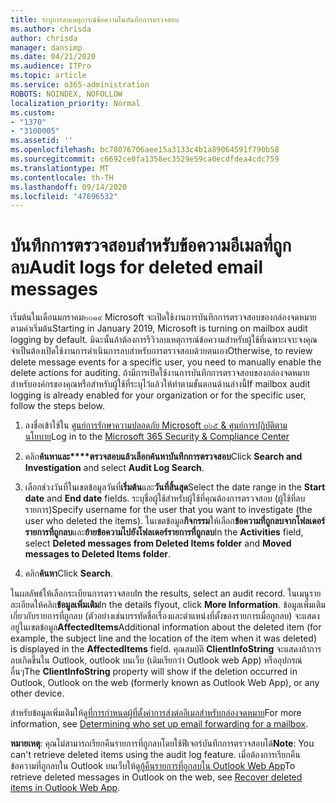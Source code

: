 ```yaml
---
title: ระบุการลบเหตุการณ์ข้อความในบันทึกการตรวจสอบ
ms.author: chrisda
author: chrisda
manager: dansimp
ms.date: 04/21/2020
ms.audience: ITPro
ms.topic: article
ms.service: o365-administration
ROBOTS: NOINDEX, NOFOLLOW
localization_priority: Normal
ms.custom:
- "1370"
- "3100005"
ms.assetid: ''
ms.openlocfilehash: bc78076706aee15a3133c4b1a89064591f790b58
ms.sourcegitcommit: c6692ce0fa1358ec3529e59ca0ecdfdea4cdc759
ms.translationtype: MT
ms.contentlocale: th-TH
ms.lasthandoff: 09/14/2020
ms.locfileid: "47696532"
---
```

# <a name="audit-logs-for-deleted-email-messages"></a><span data-ttu-id="e0ba0-102">บันทึกการตรวจสอบสำหรับข้อความอีเมลที่ถูกลบ</span><span class="sxs-lookup"><span data-stu-id="e0ba0-102">Audit logs for deleted email messages</span></span>

<span data-ttu-id="e0ba0-103">เริ่มต้นในเดือนมกราคม๒๐๑๙ Microsoft จะเปิดใช้งานการบันทึกการตรวจสอบของกล่องจดหมายตามค่าเริ่มต้น</span><span class="sxs-lookup"><span data-stu-id="e0ba0-103">Starting in January 2019, Microsoft is turning on mailbox audit logging by default.</span></span> <span data-ttu-id="e0ba0-104">มิฉะนั้นถ้าต้องการรีวิวลบเหตุการณ์ข้อความสำหรับผู้ใช้ที่เฉพาะเจาะจงคุณจำเป็นต้องเปิดใช้งานการดำเนินการลบสำหรับการตรวจสอบด้วยตนเอง</span><span class="sxs-lookup"><span data-stu-id="e0ba0-104">Otherwise, to review delete message events for a specific user, you need to manually enable the delete actions for auditing.</span></span> <span data-ttu-id="e0ba0-105">ถ้ามีการเปิดใช้งานการบันทึกการตรวจสอบของกล่องจดหมายสำหรับองค์กรของคุณหรือสำหรับผู้ใช้ที่ระบุไว้แล้วให้ทำตามขั้นตอนด้านล่างนี้</span><span class="sxs-lookup"><span data-stu-id="e0ba0-105">If mailbox audit logging is already enabled for your organization or for the specific user, follow the steps below.</span></span>

1. <span data-ttu-id="e0ba0-106">ลงชื่อเข้าใช้ใน [ศูนย์การรักษาความปลอดภัย Microsoft ๓๖๕ & ศูนย์การปฏิบัติตามนโยบาย](https://protection.office.com/)</span><span class="sxs-lookup"><span data-stu-id="e0ba0-106">Log in to the [Microsoft 365 Security & Compliance Center](https://protection.office.com/)</span></span>

2. <span data-ttu-id="e0ba0-107">คลิก**ค้นหาและ\*\*\*\*ตรวจสอบแล้วเลือกค้นหาบันทึกการตรวจสอบ**</span><span class="sxs-lookup"><span data-stu-id="e0ba0-107">Click **Search and Investigation** and select **Audit Log Search**.</span></span>

3. <span data-ttu-id="e0ba0-108">เลือกช่วงวันที่ในเขตข้อมูลวันที่**เริ่มต้น**และ**วันที่สิ้นสุด**</span><span class="sxs-lookup"><span data-stu-id="e0ba0-108">Select the date range in the **Start date** and **End date** fields.</span></span> <span data-ttu-id="e0ba0-109">ระบุชื่อผู้ใช้สำหรับผู้ใช้ที่คุณต้องการตรวจสอบ (ผู้ใช้ที่ลบรายการ)</span><span class="sxs-lookup"><span data-stu-id="e0ba0-109">Specify username for the user that you want to investigate (the user who deleted the items).</span></span> <span data-ttu-id="e0ba0-110">ในเขตข้อมูล**กิจกรรม**ให้เลือก**ข้อความที่ถูกลบจากโฟลเดอร์รายการที่ถูกลบ**และ**ย้ายข้อความไปยังโฟลเดอร์รายการที่ถูกลบ**</span><span class="sxs-lookup"><span data-stu-id="e0ba0-110">In the **Activities** field, select **Deleted messages from Deleted Items folder** and **Moved messages to Deleted Items folder**.</span></span>

4. <span data-ttu-id="e0ba0-111">คลิก**ค้นหา**</span><span class="sxs-lookup"><span data-stu-id="e0ba0-111">Click **Search**.</span></span>

<span data-ttu-id="e0ba0-112">ในผลลัพธ์ให้เลือกระเบียนการตรวจสอบ</span><span class="sxs-lookup"><span data-stu-id="e0ba0-112">In the results, select an audit record.</span></span> <span data-ttu-id="e0ba0-113">ในเมนูรายละเอียดให้คลิก**ข้อมูลเพิ่มเติม**</span><span class="sxs-lookup"><span data-stu-id="e0ba0-113">In the details flyout, click **More Information**.</span></span> <span data-ttu-id="e0ba0-114">ข้อมูลเพิ่มเติมเกี่ยวกับรายการที่ถูกลบ (ตัวอย่างเช่นบรรทัดชื่อเรื่องและตำแหน่งที่ตั้งของรายการเมื่อถูกลบ) จะแสดงอยู่ในเขตข้อมูล**AffectedItems**</span><span class="sxs-lookup"><span data-stu-id="e0ba0-114">Additional information about the deleted item (for example, the subject line and the location of the item when it was deleted) is displayed in the **AffectedItems** field.</span></span> <span data-ttu-id="e0ba0-115">คุณสมบัติ **ClientInfoString** จะแสดงถ้าการลบเกิดขึ้นใน Outlook, outlook บนเว็บ (เดิมเรียกว่า Outlook web App) หรืออุปกรณ์อื่นๆ</span><span class="sxs-lookup"><span data-stu-id="e0ba0-115">The **ClientInfoString** property will show if the deletion occurred in Outlook, Outlook on the web (formerly known as Outlook Web App), or any other device.</span></span>

<span data-ttu-id="e0ba0-116">สำหรับข้อมูลเพิ่มเติมให้ดู[ที่การกำหนดผู้ที่ตั้งค่าการส่งต่ออีเมลสำหรับกล่องจดหมาย](https://docs.microsoft.com/microsoft-365/compliance/auditing-troubleshooting-scenarios#determine-if-a-user-deleted-email-items)</span><span class="sxs-lookup"><span data-stu-id="e0ba0-116">For more information, see [Determining who set up email forwarding for a mailbox](https://docs.microsoft.com/microsoft-365/compliance/auditing-troubleshooting-scenarios#determine-if-a-user-deleted-email-items).</span></span>

<span data-ttu-id="e0ba0-117">**หมายเหตุ**: คุณไม่สามารถเรียกคืนรายการที่ถูกลบโดยใช้ฟีเจอร์บันทึกการตรวจสอบได้</span><span class="sxs-lookup"><span data-stu-id="e0ba0-117">**Note**: You can't retrieve deleted items using the audit log feature.</span></span> <span data-ttu-id="e0ba0-118">เมื่อต้องการเรียกคืนข้อความที่ถูกลบใน Outlook บนเว็บให้ดู[กู้คืนรายการที่ถูกลบใน Outlook Web App](https://support.office.com/article/C3D8FC15-EEEF-4F1C-81DF-E27964B7EDD4)</span><span class="sxs-lookup"><span data-stu-id="e0ba0-118">To retrieve deleted messages in Outlook on the web, see [Recover deleted items in Outlook Web App](https://support.office.com/article/C3D8FC15-EEEF-4F1C-81DF-E27964B7EDD4).</span></span>
